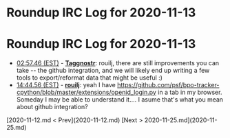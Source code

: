 # Roundup IRC Log for 2020-11-13 #
# Roundup IRC Log for 2020-11-13
* <a href="#02:57.46" id="02:57.46">02:57.46 (EST)</a> - __[Taggnostr](https://github.com/Taggnostr)__: rouilj, there are still improvements you can take -- the github integration, and we will likely end up writing a few tools to export/reformat data that might be useful :)
* <a href="#14:44.56" id="14:44.56">14:44.56 (EST)</a> - __[rouilj](https://github.com/rouilj)__: yeah I have https://github.com/psf/bpo-tracker-cpython/blob/master/extensions/openid_login.py in a tab in my browser. Someday I may be able to understand it.... I asume that's what you mean about github integration?

<div class="inpage-footer">
[2020-11-12.md < Prev](2020-11-12.md)
[Next > 2020-11-25.md](2020-11-25.md)
</div>
